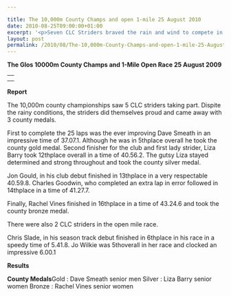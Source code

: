 ```yaml
---

title: The 10,000m County Champs and open 1-mile 25 August 2010
date: 2010-08-25T09:00:00+01:00
excerpt: '<p>Seven CLC Striders braved the rain and wind to compete in the county 10,000m and open mile races at the POW stadium. Cheered on by a small but loud support team including Chris Driskell, Gps, Chris Cannock, Phil and Lesley, the fab 7 broke four club records and received Gold, Silver and Bronze county medals - Fantastic!, Brendan Ward (Club Chairman) County 10,000m and Open Mile Photos Report Results</p>'
layout: post
permalink: /2010/08/The-10,000m-County-Champs-and-open-1-mile-25-August-2010-/
---
```

**The Glos 10000m County Champs and 1-Mile Open Race 25 August 2009**</p> 

<table>
  <tr>
    <td>
    </td>
  </tr>
  
  <tr>
    <td>
    </td>
  </tr>
</table>

**<a name="Results">Report</a>**</p> 

The 10,000m county championships saw 5 CLC striders taking part. Dispite the rainy conditions, the striders did themselves proud and came away with 3 county medals.</p> 

First to complete the 25 laps was the ever improving Dave Smeath in an impressive time of 37.07.1. Although he was in 5thplace overall he took the county gold medal. Second finisher for the club and first lady strider, Liza Barry took 12thplace overall in a time of 40.56.2. The gutsy Liza stayed determined and strong throughout and took the county silver medal.</p> 

Jon Gould, in his club debut finished in 13thplace in a very respectable 40.59.8. Charles Goodwin, who completed an extra lap in error followed in 14thplace in a time of 41.27.7.</p> 

Finally, Rachel Vines finished in 16thplace in a time of 43.24.6 and took the county bronze medal.</p> 

There were also 2 CLC striders in the open mile race. </p> 

Chris Slade, in his season track debut finished in 6thplace in his race in a speedy time of 5.41.8. Jo Wilkie was 5thoverall in her race and clocked an impressive 6.00.1

<a name="Theresults"></a>**Results**</p> 

**County Medals**Gold : Dave Smeath senior men Silver : Liza Barry senior women Bronze : Rachel Vines senior women 



<map name="100109w.jpg">
  <area shape="RECT" coords="677,27,696,48" alt="Race Winner" />
  
  <area shape="RECT" coords="379,28,393,45" alt="Sarah Greef" />
  
  <area shape="RECT" coords="354,28,368,46" alt="Rachel Vines" />
  
  <area shape="RECT" coords="303,28,318,46" alt="Anna Maughan" />
  
  <area shape="RECT" coords="206,28,220,46" alt="Dawn Addinall" />
  
  <area shape="RECT" coords="86,28,103,46" alt="Alex Evans" />
</map>

<map name="100109m.jpg">
  <area shape="RECT" coords="63,31,76,45" alt="Clive Scott" />
  
  <area shape="RECT" coords="112,32,121,44" alt="Paul Davies" />
  
  <area shape="RECT" coords="118,32,129,43" alt="Paul Stonuary" />
  
  <area shape="RECT" coords="223,29,236,47" alt="James Gibbs" />
  
  <area shape="RECT" coords="255,29,264,42" alt="David Smeath" />
  
  <area shape="RECT" coords="263,28,272,43" alt="Chris Hale" />
  
  <area shape="RECT" coords="275,31,288,45" alt="Rob Shute" />
  
  <area shape="RECT" coords="308,31,321,45" alt="Billy Bradshaw" />
  
  <area shape="RECT" coords="582,29,594,46" alt="Will Ferguson" />
  
  <area shape="RECT" coords="680,30,694,45" alt="Race Winner" />
</map>
